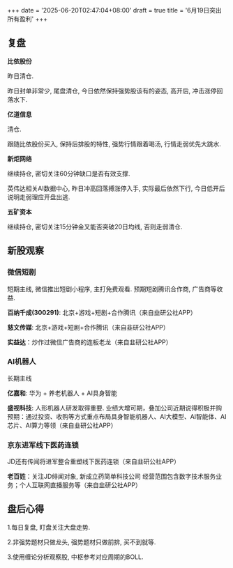 +++
date = '2025-06-20T02:47:04+08:00'
draft = true
title = '6月19日突出所有盈利'
+++

## 复盘

**比依股份**

昨日清仓.

昨日封单非常少, 尾盘清仓, 今日依然保持强势股该有的姿态, 高开后, 冲击涨停回落水下.

**亿道信息**

清仓.

跟随比依股份买入, 保持后排股的特性, 强势行情跟着喝汤, 行情走弱优先大跳水.

**新炬网络**

继续持仓, 密切关注60分钟缺口是否有效支撑.

英伟达相关AI数据中心, 昨日冲高回落搏涨停入手, 实际最后依然下行, 今日低开后说明走弱理应开盘出逃. 

**五矿资本**

继续持仓, 密切关注15分钟金叉能否突破20日均线, 否则走弱清仓.

## 新股观察

### 微信短剧

短期主线, 微信推出短剧小程序, 主打免费观看. 预期短剧腾讯合作商, 广告商等收益.

**百纳千成(300291)**: 北京+游戏+短剧+合作腾讯（来自韭研公社APP）

**慈文传媒**: 北京+游戏+短剧+合作腾讯（来自韭研公社APP）

**实益达**：炒作过微信广告商的连板老龙（来自韭研公社APP）

### AI机器人

长期主线

**亿嘉和**: 华为 + 养老机器人 + AI具身智能

**盛视科技**: 人形机器人研发取得重要. 业绩大增可期，叠加公司近期说得积极并购预期：通过投资、收购等方式重点布局具身智能机器人、AI大模型、AI智能体、AI芯片、AI算力等领（来自韭研公社APP）

### 京东进军线下医药连锁

JD还有传闻将进军整合重塑线下医药连锁（来自韭研公社APP）

**老百姓**：关注JD绯闻对象, 新成立药简单科技公司 经营范围包含数字技术服务业务；个人互联网直播服务等（来自韭研公社APP）

## 盘后心得

1.每日复盘, 盯盘关注大盘走势.

2.非强势题材只做龙头, 强势题材只做前排, 买不到就等.

3.使用缠论分析观察股, 中枢参考对应周期的BOLL.
